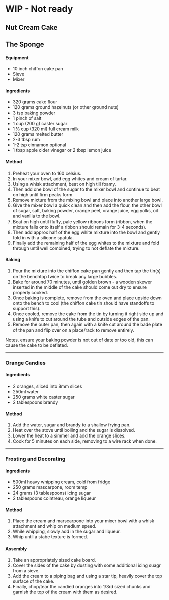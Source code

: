 # WIP - Not ready




## Nut Cream Cake

## The Sponge

#### Equipment

* 10 inch chiffon cake pan
* Sieve
* Mixer


#### Ingredients

* 320 grams cake flour
* 120 grams ground hazelnuts (or other ground nuts)
* 3 tsp baking powder
* 1 pinch of salt
* 1 cup (200 g) caster sugar
* 1 ⅓ cup (320 ml) full cream milk
* 120 grams melted butter
* 2-3 tbsp rum
* 1-2 tsp cinnamon optional
* 1 tbsp apple cider vinegar or 2 tbsp lemon juice

#### Method

1. Preheat your oven to 160 celsius.
1. In your mixer bowl, add egg whites and cream of tartar.
1. Using a whisk attachment, beat on high till foamy.
1. Then add one bowl of the sugar to the mixer bowl and continue to beat on high until firm peaks form.
1. Remove mixture from the mixing bowl and place into another large bowl.
1. Give the mixer bowl a quick clean and then add the flour, the other bowl of sugar, salt, baking powder, orange peel, orange juice, egg yolks, oil and vanilla to the bowl.
1. Beat on high until fluffy, pale yellow ribbons form (ribbon, when the mixture falls onto itself a ribbon should remain for 3-4 seconds).
1. Then add approx half of the egg white mixture into the bowl and gently fold in with a silicone spatula.
1. Finally add the remaining half of the egg whites to the mixture and fold through until well combined, trying to not deflate the mixture.

#### Baking

1. Pour the mixture into the chiffon cake pan gently and then tap the tin(s) on the benchtop twice to break any large bubbles.
1. Bake for around 70 minutes, until golden brown - a wooden skewer inserted in the middle of the cake should come out dry to ensure properly cooked.
1. Once baking is complete, remove from the oven and place upside down onto the bench to cool (the chiffon cake tin should have standoffs to support this).
1. Once cooled, remove the cake from the tin by turning it right side up and using a knife to cut around the tube and outside edges of the pan.
1. Remove the outer pan, then again with a knife cut around the bade plate of the pan and flip over on a place/rack to remove entirely.


Notes. ensure your baking powder is not out of date or too old, this can cause the cake to be deflated.


---

### Orange Candies

#### Ingredients

* 2 oranges, sliced into 8mm slices
* 250ml water
* 250 grams white caster sugar
* 2 tablespoons brandy

#### Method

1. Add the water, sugar and brandy to a shallow frying pan.
1. Heat over the stove until boiling and the sugar is dissolved.
1. Lower the heat to a simmer and add the orange slices.
1. Cook for 5 minutes on each side, removing to a wire rack when done.


---

### Frosting and Decorating

#### Ingredients

* 500ml heavy whipping cream, cold from fridge
* 250 grams mascarpone, room temp
* 24 grams (3 tablespoons) icing sugar
* 2 tablespoons cointreau, orange liqueur

#### Method

1. Place the cream and marscarpone into your mixer bowl with a whisk attachment and whip on medium speed.
1. While whipping, slowly add in the sugar and liqueur.
1. Whip until a stabe texture is formed.

#### Assembly

1. Take an appropriately sized cake board.
1. Cover the sides of the cake by dusting with some additional icing suagr from a sieve.
1. Add the cream to a piping bag and using a star tip, heavily cover the top surface of the cake.
1. Finally, chop/tear the candied oranges into 1/3rd sized chunks and garnish the top of the cream with them as desired.
